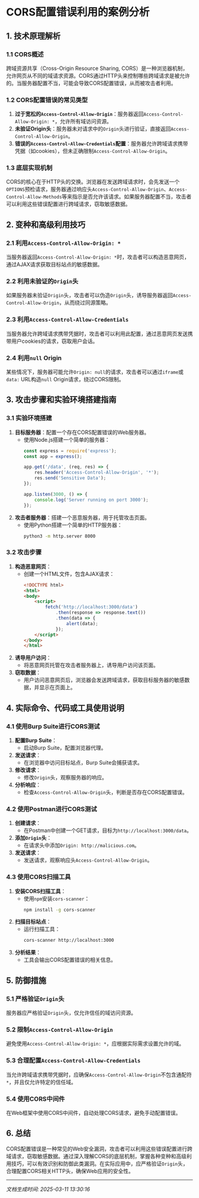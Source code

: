 # CORS配置错误利用的案例分析

## 1. 技术原理解析

### 1.1 CORS概述
跨域资源共享（Cross-Origin Resource Sharing, CORS）是一种浏览器机制，允许网页从不同的域请求资源。CORS通过HTTP头来控制哪些跨域请求是被允许的。当服务器配置不当，可能会导致CORS配置错误，从而被攻击者利用。

### 1.2 CORS配置错误的常见类型
1. **过于宽松的`Access-Control-Allow-Origin`**：服务器返回`Access-Control-Allow-Origin: *`，允许所有域访问资源。
2. **未验证Origin头**：服务器未对请求中的`Origin`头进行验证，直接返回`Access-Control-Allow-Origin`。
3. **错误的`Access-Control-Allow-Credentials`配置**：服务器允许跨域请求携带凭据（如cookies），但未正确限制`Access-Control-Allow-Origin`。

### 1.3 底层实现机制
CORS的核心在于HTTP头的交换。浏览器在发送跨域请求时，会先发送一个`OPTIONS`预检请求，服务器通过响应头`Access-Control-Allow-Origin`、`Access-Control-Allow-Methods`等来指示是否允许该请求。如果服务器配置不当，攻击者可以利用这些错误配置进行跨域请求，窃取敏感数据。

## 2. 变种和高级利用技巧

### 2.1 利用`Access-Control-Allow-Origin: *`
当服务器返回`Access-Control-Allow-Origin: *`时，攻击者可以构造恶意网页，通过AJAX请求获取目标站点的敏感数据。

### 2.2 利用未验证的`Origin`头
如果服务器未验证`Origin`头，攻击者可以伪造`Origin`头，诱导服务器返回`Access-Control-Allow-Origin`，从而绕过同源策略。

### 2.3 利用`Access-Control-Allow-Credentials`
当服务器允许跨域请求携带凭据时，攻击者可以利用此配置，通过恶意网页发送携带用户cookies的请求，窃取用户会话。

### 2.4 利用`null` Origin
某些情况下，服务器可能允许`Origin: null`的请求，攻击者可以通过`iframe`或`data:` URL构造`null` Origin请求，绕过CORS限制。

## 3. 攻击步骤和实验环境搭建指南

### 3.1 实验环境搭建
1. **目标服务器**：配置一个存在CORS配置错误的Web服务器。
   - 使用Node.js搭建一个简单的服务器：
     ```javascript
     const express = require('express');
     const app = express();

     app.get('/data', (req, res) => {
         res.header('Access-Control-Allow-Origin', '*');
         res.send('Sensitive Data');
     });

     app.listen(3000, () => {
         console.log('Server running on port 3000');
     });
     ```
2. **攻击者服务器**：搭建一个恶意服务器，用于托管攻击页面。
   - 使用Python搭建一个简单的HTTP服务器：
     ```bash
     python3 -m http.server 8000
     ```

### 3.2 攻击步骤
1. **构造恶意网页**：
   - 创建一个HTML文件，包含AJAX请求：
     ```html
     <!DOCTYPE html>
     <html>
     <body>
         <script>
             fetch('http://localhost:3000/data')
                 .then(response => response.text())
                 .then(data => {
                     alert(data);
                 });
         </script>
     </body>
     </html>
     ```
2. **诱导用户访问**：
   - 将恶意网页托管在攻击者服务器上，诱导用户访问该页面。
3. **窃取数据**：
   - 用户访问恶意网页后，浏览器会发送跨域请求，获取目标服务器的敏感数据，并显示在页面上。

## 4. 实际命令、代码或工具使用说明

### 4.1 使用Burp Suite进行CORS测试
1. **配置Burp Suite**：
   - 启动Burp Suite，配置浏览器代理。
2. **发送请求**：
   - 在浏览器中访问目标站点，Burp Suite会捕获请求。
3. **修改请求**：
   - 修改`Origin`头，观察服务器的响应。
4. **分析响应**：
   - 检查`Access-Control-Allow-Origin`头，判断是否存在CORS配置错误。

### 4.2 使用Postman进行CORS测试
1. **创建请求**：
   - 在Postman中创建一个GET请求，目标为`http://localhost:3000/data`。
2. **添加`Origin`头**：
   - 在请求头中添加`Origin: http://malicious.com`。
3. **发送请求**：
   - 发送请求，观察响应头`Access-Control-Allow-Origin`。

### 4.3 使用CORS扫描工具
1. **安装CORS扫描工具**：
   - 使用`npm`安装`cors-scanner`：
     ```bash
     npm install -g cors-scanner
     ```
2. **扫描目标站点**：
   - 运行扫描工具：
     ```bash
     cors-scanner http://localhost:3000
     ```
3. **分析结果**：
   - 工具会输出CORS配置错误的相关信息。

## 5. 防御措施

### 5.1 严格验证`Origin`头
服务器应严格验证`Origin`头，仅允许信任的域访问资源。

### 5.2 限制`Access-Control-Allow-Origin`
避免使用`Access-Control-Allow-Origin: *`，应根据实际需求设置允许的域。

### 5.3 合理配置`Access-Control-Allow-Credentials`
当允许跨域请求携带凭据时，应确保`Access-Control-Allow-Origin`不包含通配符`*`，并且仅允许特定的信任域。

### 5.4 使用CORS中间件
在Web框架中使用CORS中间件，自动处理CORS请求，避免手动配置错误。

## 6. 总结
CORS配置错误是一种常见的Web安全漏洞，攻击者可以利用这些错误配置进行跨域请求，窃取敏感数据。通过深入理解CORS的底层机制，掌握各种变种和高级利用技巧，可以有效识别和防御此类漏洞。在实际应用中，应严格验证`Origin`头，合理配置CORS相关HTTP头，确保Web应用的安全性。

---

*文档生成时间: 2025-03-11 13:30:16*
